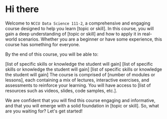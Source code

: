 # Hi there
Welcome to `NCCU Data Science 111-2`, a comprehensive and engaging course designed to help you learn [topic or skill]. In this course, you will gain a deep understanding of [topic or skill] and how to apply it in real-world scenarios. Whether you are a beginner or have some experience, this course has something for everyone.

By the end of this course, you will be able to:

[list of specific skills or knowledge the student will gain]
[list of specific skills or knowledge the student will gain]
[list of specific skills or knowledge the student will gain]
The course is comprised of [number of modules or lessons], each containing a mix of lectures, interactive exercises, and assessments to reinforce your learning. You will have access to [list of resources such as videos, slides, code samples, etc.].

We are confident that you will find this course engaging and informative, and that you will emerge with a solid foundation in [topic or skill]. So, what are you waiting for? Let's get started!
